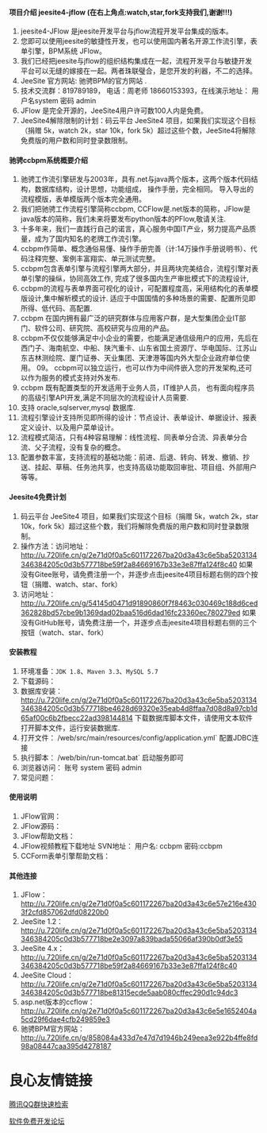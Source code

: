 ﻿#### 项目介绍 jeesite4-jflow  (在右上角点:watch,star,fork支持我们,谢谢!!!)

1. jeesite4-JFlow 是jeesite开发平台与jflow流程开发平台集成的版本。
2. 您即可以使用jeesite的敏捷性开发，也可以使用国内著名开源工作流引擎，表单引擎，BPM系统 JFlow。
3. 我们已经把jeesite与jflow的组织结构集成在一起，流程开发平台与敏捷开发平台可以无缝的嫁接在一起。两者珠联璧合，是您开发的利器，不二的选择。
4. JeeSite 官方网站:    驰骋BPM的官方网站   .
5. 技术交流群：819789189， 电话：周老师 18660153393，在线演示地址：  用户名system 密码 admin 
7. JFlow 是完全开源的，JeeSite4用户许可数100人内是免费。
8. JeeSite4解除限制的计划：码云平台 JeeSite4 项目，如果我们实现这个目标（捐赠 5k，watch 2k，star 10k，fork 5k）超过这些个数，JeeSite4将解除免费版的用户数和同时登录数限制。

#### 驰骋ccbpm系统概要介绍

01. 驰骋工作流引擎研发与2003年，具有.net与java两个版本，这两个版本代码结构，数据库结构，设计思想，功能组成， 操作手册，完全相同。 导入导出的流程模版，表单模版两个版本完全通用。
02. 我们把驰骋工作流程引擎简称ccbpm, CCFlow是.net版本的简称，JFlow是java版本的简称，我们未来将要发布python版本的PFlow,敬请关注.
03. 十多年来，我们一直践行自己的诺言，真心服务中国IT产业，努力提高产品质量，成为了国内知名的老牌工作流引擎。
04. ccbpm作简单、概念通俗易懂、操作手册完善（计:14万操作手册说明书）、代码注释完整、案例丰富翔实、单元测试完整。
05. ccbpm包含表单引擎与流程引擎两大部分，并且两块完美结合，流程引擎对表单引擎的操纵，协同高效工作, 完成了很多国内生产审批模式下的流程设计,
06. ccbpm的流程与表单界面可视化的设计，可配置程度高，采用结构化的表单模版设计,集中解析模式的设计. 适应于中国国情的多种场景的需要、配置所见即所得、低代码、高配置.
07. ccbpm 在国内拥有最广泛的研究群体与应用客户群，是大型集团企业IT部门、软件公司、研究院、高校研究与应用的产品。
08. ccbpm不仅仅能够满足中小企业的需要，也能满足通信级用户的应用，先后在西门子、海南航空、中船、陕汽重卡、山东省国土资源厅、华电国际、江苏山东吉林测绘院、厦门证券、天业集团、天津港等国内外大型企业政府单位使用。
09。  ccbpm可以独立运行，也可以作为中间件嵌入您的开发架构,还可以作为服务的模式支持对外发布.
10. ccbpm 既有配置类型的开发适用于业务人员，IT维护人员， 也有面向程序员的高级引擎API开发,满足不同层次的流程设计人员需要.
11. 支持 oracle,sqlserver,mysql 数据库.
12. 流程引擎设计支持所见即所得的设计：节点设计、表单设计、单据设计、报表定义设计、以及用户菜单设计。
13. 流程模式简洁，只有4种容易理解：线性流程、同表单分合流、异表单分合流、父子流程，没有复杂的概念。
14. 配置参数丰富，支持流程的基础功能：前进、后退、转向、转发、撤销、抄送、挂起、草稿、任务池共享，也支持高级功能取回审批、项目组、外部用户等等。

#### Jeesite4免费计划

1. 码云平台 JeeSite4 项目，如果我们实现这个目标（捐赠 5k，watch 2k，star 10k，fork 5k）超过这些个数，我们将解除免费版的用户数和同时登录数限制。
2. 操作方法：访问地址：http://u.720life.cn/g/2e71d0f0a5c601172267ba20d3a43c6e5ba5203134346384205c0d3b577718be59f2a84669167b33e3e87ffa124f8c40 
   如果没有Gitee账号，请免费注册一个，并逐步点击jeesite4项目标题右侧的四个按钮（捐赠、watch、star、fork）
3. 访问地址：http://u.720life.cn/g/54145d0471d91890860f7f8463c030469c188d6ced362828bd57cbe9b1369dad02baa516d6dad16fc23360ec780279ed 
   如果没有GitHub账号，请免费注册一个，并逐步点击jeesite4项目标题右侧的三个按钮（watch、star、fork）

#### 安装教程

1. 环境准备：`JDK 1.8`、`Maven 3.3`、`MySQL 5.7`
2. 下载源码： 
3. 数据库安装：http://u.720life.cn/g/2e71d0f0a5c601172267ba20d3a43c6e5ba5203134346384205c0d3b577718be4628d69320e35eab4d8ffaa7d08d8a97cb1d65af00c6b2fbecc22ad398144814  下载数据库脚本文件，请使用文本软件打开脚本文件，运行安装数据库.
4. 打开文件： /web/src/main/resources/config/application.yml` 配置JDBC连接
5. 执行脚本： /web/bin/run-tomcat.bat` 启动服务即可
6. 浏览器访问：   账号 system 密码 admin
7. 常见问题： 

#### 使用说明

1. JFlow官网： 
2. JFlow源码： 
3. JFlow帮助文档： 
4. JFlow视频教程下载地址  SVN地址：  用户名: ccbpm 密码:ccbpm
5. CCForm表单引擎帮助文档： 

#### 其他连接

1. JFlow：http://u.720life.cn/g/2e71d0f0a5c601172267ba20d3a43c6e57e216e4303f2cfd857062dfd08220b0 
2. JeeSite 1.2：http://u.720life.cn/g/2e71d0f0a5c601172267ba20d3a43c6e5ba5203134346384205c0d3b577718be2e3097a839bada55066af390b0df3e55 
3. JeeSite 4.x：http://u.720life.cn/g/2e71d0f0a5c601172267ba20d3a43c6e5ba5203134346384205c0d3b577718be59f2a84669167b33e3e87ffa124f8c40 
4. JeeSite Cloud：http://u.720life.cn/g/2e71d0f0a5c601172267ba20d3a43c6e5ba5203134346384205c0d3b577718be81315ecde5aab080cffec290d1c94dc3 
5. asp.net版本的ccflow：http://u.720life.cn/g/2e71d0f0a5c601172267ba20d3a43c6e5e1652404a5cd29f6dae4cfb249859e3 
6. 驰骋BPM官方网站： http://u.720life.cn/g/858084a433d7e47d7d1946b249eea3e922b4ffe8fd98a08447caa395d4278187 

 


 # 良心友情链接

[腾讯QQ群快速检索](http://u.720life.cn/s/8cf73f7c)

[软件免费开发论坛](http://u.720life.cn/s/bbb01dc0)
